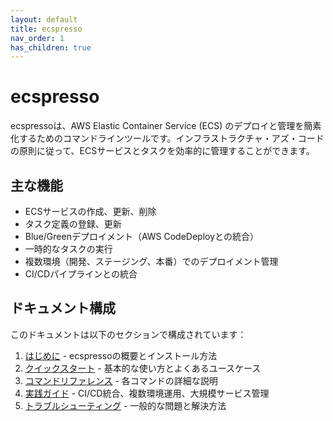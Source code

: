 ```yaml
---
layout: default
title: ecspresso
nav_order: 1
has_children: true
---
```


# ecspresso

ecspressoは、AWS Elastic Container Service (ECS) のデプロイと管理を簡素化するためのコマンドラインツールです。インフラストラクチャ・アズ・コードの原則に従って、ECSサービスとタスクを効率的に管理することができます。

## 主な機能

- ECSサービスの作成、更新、削除
- タスク定義の登録、更新
- Blue/Greenデプロイメント（AWS CodeDeployとの統合）
- 一時的なタスクの実行
- 複数環境（開発、ステージング、本番）でのデプロイメント管理
- CI/CDパイプラインとの統合

## ドキュメント構成

このドキュメントは以下のセクションで構成されています：

1. [はじめに](./introduction/about.html) - ecspressoの概要とインストール方法
2. [クイックスタート](./quickstart/basic-usage.html) - 基本的な使い方とよくあるユースケース
3. [コマンドリファレンス](./commands/index.html) - 各コマンドの詳細な説明
4. [実践ガイド](./practical/cicd.html) - CI/CD統合、複数環境運用、大規模サービス管理
5. [トラブルシューティング](./troubleshooting/index.html) - 一般的な問題と解決方法

